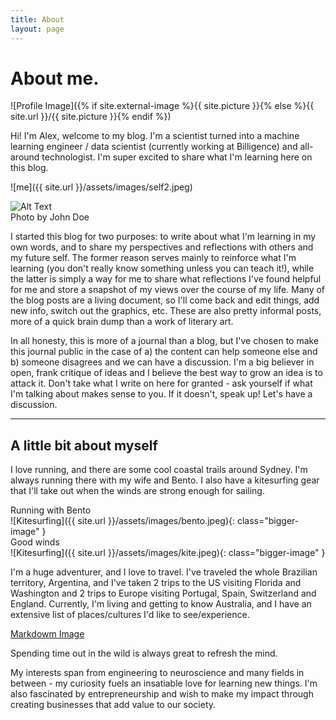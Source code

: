 ```yaml
---
title: About
layout: page
---
```



<h1>About me.</h1>
![Profile Image]({% if site.external-image %}{{ site.picture }}{% else %}{{ site.url }}/{{ site.picture }}{% endif %})
<p>Hi! I'm Alex, welcome to my blog. I'm a scientist turned into a machine learning engineer / data scientist (currently working at Billigence) and all-around technologist. I'm super excited to share what I'm learning here on this blog.</p>

![me]({{ site.url }}/assets/images/self2.jpeg)

<div class="side-by-side">
    <div class="toleft">
        <img class="image" src="{{ site.url }}/{{ site.picture }}" alt="Alt Text">
        <figcaption class="caption">Photo by John Doe</figcaption>
    </div>
    <div class="toright">
        <p>I started this blog for two purposes: to write about what I'm learning in my own words, and to share my perspectives and reflections with others and my future self. The former reason serves mainly to reinforce what I'm learning (you don't really know something unless you can teach it!), while the latter is simply a way for me to share what reflections I've found helpful for me and store a snapshot of my views over the course of my life. Many of the blog posts are a living document, so I'll come back and edit things, add new info, switch out the graphics, etc. These are also pretty informal posts, more of a quick brain dump than a work of literary art.</p>
    </div>
</div>

<p>In all honesty, this is more of a journal than a blog, but I've chosen to make this journal public in the case of a) the content can help someone else and b) someone disagrees and we can have a discussion. I'm a big believer in open, frank critique of ideas and I believe the best way to grow an idea is to attack it. Don't take what I write on here for granted - ask yourself if what I'm talking about makes sense to you. If it doesn't, speak up! Let's have a discussion.</p>

---

<h2>A little bit about myself</h2>

<p>I love running, and there are some cool coastal trails around Sydney. I'm always running there with my wife and Bento. I also have a kitesurfing gear that I'll take out when the winds are strong enough for sailing.</p>
<figcaption class="caption">Running with Bento</figcaption>
![Kitesurfing]({{ site.url }}/assets/images/bento.jpeg){: class="bigger-image" }
<figcaption class="caption">Good winds</figcaption>
![Kitesurfing]({{ site.url }}/assets/images/kite.jpeg){: class="bigger-image" }

<p>I'm a huge adventurer, and I love to travel. I've traveled the whole Brazilian territory, Argentina, and I've taken 2 trips to the US visiting Florida and Washington and 2 trips to Europe visiting Portugal, Spain, Switzerland and England. Currently, I'm living and getting to know Australia, and I have an extensive list of places/cultures I'd like to see/experience.</p>

[Markdowm Image](assets/images/profile.png)
<figcaption class="caption">Spending time out in the wild is always great to refresh the mind.</figcaption>

<p>My interests span from engineering to neuroscience and many fields in between - my curiosity fuels an insatiable love for learning new things. I'm also fascinated by entrepreneurship and wish to make my impact through creating businesses that add value to our society.</p>
